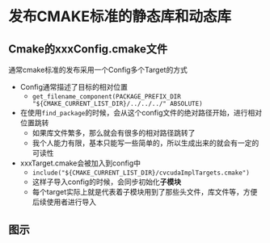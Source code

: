 # 发布CMAKE标准的静态库和动态库

## Cmake的xxxConfig.cmake文件

通常cmake标准的发布采用一个Config多个Target的方式

- Config通常描述了目标的相对位置
  - `get_filename_component(PACKAGE_PREFIX_DIR "${CMAKE_CURRENT_LIST_DIR}/../../../" ABSOLUTE)`
- 在使用`find_package`的时候，会从这个config文件的绝对路径开始，进行相对位置跳转
  - 如果库文件繁多，那么就会有很多的相对路径跳转了
  - 我个人能力有限，基本只能写一些简单的，所以生成出来的就会有一定的可读性
- xxxTarget.cmake会被加入到config中
  - `include("${CMAKE_CURRENT_LIST_DIR}/cvcudaImplTargets.cmake")`
  - 这样子导入config的时候，会同步初始化**子模块**
  - 每个target实际上就是代表着子模块用到了那些头文件，库文件等，方便后续使用者进行导入



## 图示

